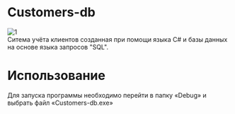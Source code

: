 # Customers-db
![1](https://user-images.githubusercontent.com/103204349/204887022-1ba22294-8627-47d7-8b86-bdd2f99f0941.png)<br />
Ситема учёта клиентов созданная при помощи языка С# и базы данных на основе языка запросов "SQL".<br />
# Использование
Для запуска программы необходимо перейти в папку «Debug» и выбрать файл «Customers-db.exe»
